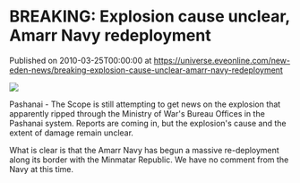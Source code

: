 # BREAKING: Explosion cause unclear, Amarr Navy redeployment
Published on 2010-03-25T00:00:00 at https://universe.eveonline.com/new-eden-news/breaking-explosion-cause-unclear-amarr-navy-redeployment

![](http://www.eve-mercury.net/images/mercurybanner.png)  
  
Pashanai - The Scope is still attempting to get news on the explosion that apparently ripped through the Ministry of War's Bureau Offices in the Pashanai system. Reports are coming in, but the explosion's cause and the extent of damage remain unclear.

What is clear is that the Amarr Navy has begun a massive re-deployment along its border with the Minmatar Republic. We have no comment from the Navy at this time.
